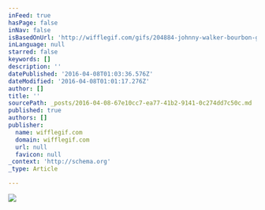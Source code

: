 ```yaml
---
inFeed: true
hasPage: false
inNav: false
isBasedOnUrl: 'http://wifflegif.com/gifs/204884-johnny-walker-bourbon-gif'
inLanguage: null
starred: false
keywords: []
description: ''
datePublished: '2016-04-08T01:03:36.576Z'
dateModified: '2016-04-08T01:01:17.276Z'
author: []
title: ''
sourcePath: _posts/2016-04-08-67e10cc7-ea77-41b2-9141-0c274dd7c50c.md
published: true
authors: []
publisher:
  name: wifflegif.com
  domain: wifflegif.com
  url: null
  favicon: null
_context: 'http://schema.org'
_type: Article

---
```

![](http://24.media.tumblr.com/15e6a36b8e9529eadf2ee7891986c71c/tumblr_mkitthNk3W1rhkyyso1_1280.gif)
